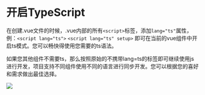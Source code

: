 # 开启TypeScript

在创建.vue文件的时候，.vue内部的所有`<script>`标签，添加`lang="ts"`属性，例：`<script lang="ts">` `<script lang="ts" setup>` 即可在当前的vue组件中开启ts模式。您可以畅快得使用您需要的ts语法。

如果您其他组件不需要ts，那么按照原始的不携带lang=ts的标签即可继续使用js进行开发，项目支持不同组件使用不同的语言进行同步开发。您可以根据您的喜好和需求做出最佳选择。

<img src="/web/ts.jpg" />